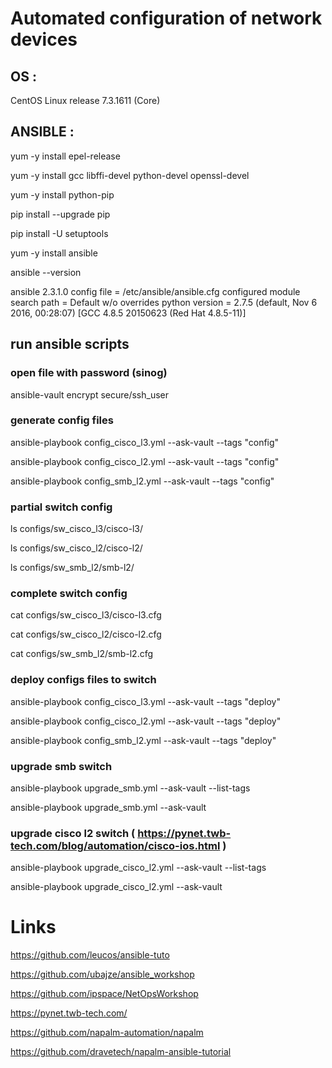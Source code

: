 # Automated configuration of network devices

## OS :

CentOS Linux release 7.3.1611 (Core)

## ANSIBLE :

yum -y install epel-release

yum -y install gcc libffi-devel python-devel openssl-devel

yum -y install python-pip

pip install --upgrade pip

pip install -U setuptools

yum -y install ansible

ansible --version

ansible 2.3.1.0
  config file = /etc/ansible/ansible.cfg
  configured module search path = Default w/o overrides
  python version = 2.7.5 (default, Nov  6 2016, 00:28:07) [GCC 4.8.5 20150623 (Red Hat 4.8.5-11)]

## run ansible scripts

### open file with password (sinog)

ansible-vault encrypt secure/ssh_user


### generate config files

ansible-playbook config_cisco_l3.yml --ask-vault --tags "config"

ansible-playbook config_cisco_l2.yml --ask-vault --tags "config"

ansible-playbook config_smb_l2.yml --ask-vault --tags "config"

### partial switch config

ls configs/sw_cisco_l3/cisco-l3/

ls configs/sw_cisco_l2/cisco-l2/

ls configs/sw_smb_l2/smb-l2/

### complete switch config

cat configs/sw_cisco_l3/cisco-l3.cfg

cat configs/sw_cisco_l2/cisco-l2.cfg

cat configs/sw_smb_l2/smb-l2.cfg

### deploy configs files to switch

ansible-playbook config_cisco_l3.yml --ask-vault --tags "deploy"

ansible-playbook config_cisco_l2.yml --ask-vault --tags "deploy"

ansible-playbook config_smb_l2.yml --ask-vault --tags "deploy"

### upgrade smb switch

ansible-playbook upgrade_smb.yml --ask-vault --list-tags

ansible-playbook upgrade_smb.yml --ask-vault

### upgrade cisco l2 switch ( https://pynet.twb-tech.com/blog/automation/cisco-ios.html )

ansible-playbook upgrade_cisco_l2.yml --ask-vault --list-tags

ansible-playbook upgrade_cisco_l2.yml --ask-vault

# Links

 https://github.com/leucos/ansible-tuto

 https://github.com/ubajze/ansible_workshop

 https://github.com/ipspace/NetOpsWorkshop

 https://pynet.twb-tech.com/

 https://github.com/napalm-automation/napalm

 https://github.com/dravetech/napalm-ansible-tutorial
